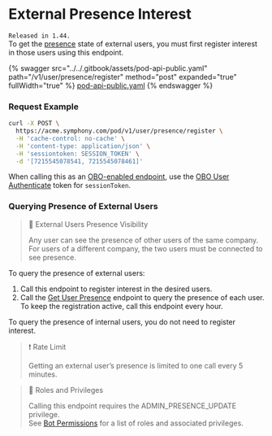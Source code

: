 # External Presence Interest

`Released in 1.44.`\
To get the [presence](ref:user-presence-v3) state of external users, you must first register interest in those users using this endpoint.

{% swagger src="../../.gitbook/assets/pod-api-public.yaml" path="/v1/user/presence/register" method="post" expanded="true" fullWidth="true" %}
[pod-api-public.yaml](../../.gitbook/assets/pod-api-public.yaml)
{% endswagger %}

### Request Example

```bash
curl -X POST \
  https://acme.symphony.com/pod/v1/user/presence/register \
  -H 'cache-control: no-cache' \
  -H 'content-type: application/json' \
  -H 'sessiontoken: SESSION_TOKEN' \
  -d '[7215545078541, 7215545078461]'
```

When calling this as an [OBO-enabled endpoint](ref:obo-enabled-endpoints), use the [OBO User Authenticate](ref:obo-user-authenticate) token for `sessionToken`.

### Querying Presence of External Users

> 📘 External Users Presence Visibility
>
> Any user can see the presence of other users of the same company. For users of a different company, the two users must be connected to see presence.

To query the presence of external users:

1. Call this endpoint to register interest in the desired users.
2. Call the [Get User Presence](ref:user-presence-v3) endpoint to query the presence of each user.\
   To keep the registration active, call this endpoint every hour.

To query the presence of internal users, you do not need to register interest.

> ❗️ Rate Limit
>
> Getting an external user’s presence is limited to one call every 5 minutes.

> 🚧 Roles and Privileges
>
> Calling this endpoint requires the ADMIN\_PRESENCE\_UPDATE privilege.\
> See [Bot Permissions](https://docs.developers.symphony.com/building-bots-on-symphony/configuration/bot-permissions) for a list of roles and associated privileges.

